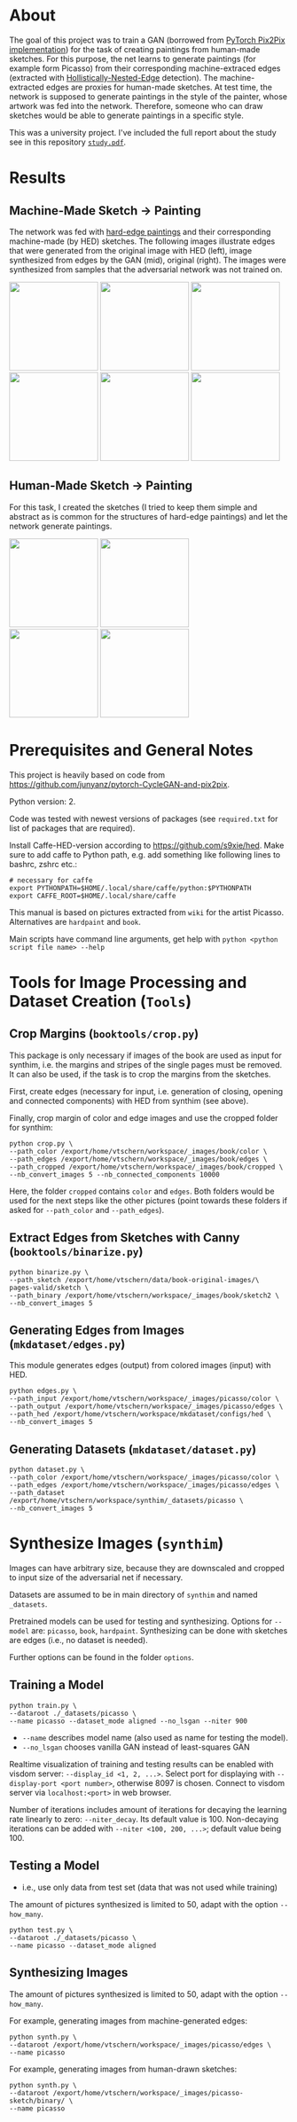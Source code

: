 
# About

The goal of this project was to train a GAN (borrowed from [PyTorch Pix2Pix implementation](https://github.com/junyanz/pytorch-CycleGAN-and-pix2pix)) for the task of creating paintings from human-made sketches. For this purpose, the net learns to generate paintings (for example form Picasso) from their corresponding machine-extraced edges (extracted with [Hollistically-Nested-Edge](https://github.com/s9xie/hed) detection). The machine-extracted edges are proxies for human-made sketches. At test time, the network is supposed to generate paintings in the style of the painter, whose artwork was fed into the network. Therefore, someone who can draw sketches would be able to generate paintings in a specific style.

This was a university project. I've included the full report about the study see in this repository [`study.pdf`](https://github.com/dichotomies/synthim/blob/master/study.pdf).

# Results

## Machine-Made Sketch -> Painting

The network was fed with [hard-edge paintings](https://en.wikipedia.org/wiki/Hard-edge_painting) and their corresponding machine-made (by HED) sketches. The following images illustrate edges that were generated from the original image with HED (left), image synthesized from edges by the GAN (mid), original (right). The images were synthesized from samples that the adversarial network was not trained on.

<p float="left">
  <img src="https://raw.githubusercontent.com/dichotomies/synthim/master/results/hardpaint-edges/test_latest/images/ellsworth-kelly_yellow-over-dark-blue-1965_real_A.png" width="160" />
  <img src="https://raw.githubusercontent.com/dichotomies/synthim/master/results/hardpaint-edges/test_latest/images/ellsworth-kelly_yellow-over-dark-blue-1965_fake_B.png" width="160" />
  <img src="https://raw.githubusercontent.com/dichotomies/synthim/master/results/hardpaint-edges/test_latest/images/ellsworth-kelly_yellow-over-dark-blue-1965_real_B.png" width="160" />
  </br>
  <img src="https://raw.githubusercontent.com/dichotomies/synthim/master/results/hardpaint-edges/test_latest/images/frank-stella_pilica-ii-1973_real_A.png" width="160" />
  <img src="https://raw.githubusercontent.com/dichotomies/synthim/master/results/hardpaint-edges/test_latest/images/frank-stella_pilica-ii-1973_fake_B.png" width="160" />
  <img src="https://raw.githubusercontent.com/dichotomies/synthim/master/results/hardpaint-edges/test_latest/images/frank-stella_pilica-ii-1973_real_B.png" width="160" />
</p>

## Human-Made Sketch -> Painting

For this task, I created the sketches (I tried to keep them simple and abstract as is common for the structures of hard-edge paintings) and let the network generate paintings.

<p float="left">
  <img src="https://raw.githubusercontent.com/dichotomies/synthim/master/results/hardpaint-sketch/test_latest/images/hpaint-7_real_A.png" width="160" />
  <img src="https://raw.githubusercontent.com/dichotomies/synthim/master/results/hardpaint-sketch/test_latest/images/hpaint-7_fake_B.png" width="160" />
  </br>
  <img src="https://raw.githubusercontent.com/dichotomies/synthim/master/results/hardpaint-sketch/test_latest/images/hpaint-5_real_A.png" width="160" />
  <img src="https://raw.githubusercontent.com/dichotomies/synthim/master/results/hardpaint-sketch/test_latest/images/hpaint-5_fake_B.png" width="160" />
</p>

# Prerequisites and General Notes

This project is heavily based on code from https://github.com/junyanz/pytorch-CycleGAN-and-pix2pix.

Python version: 2.

Code was tested with newest versions of packages (see `required.txt` for list 
of packages that are required).

Install Caffe-HED-version according to https://github.com/s9xie/hed. Make sure
to add caffe to Python path, e.g. add something like following lines to bashrc,
zshrc etc.:

```
# necessary for caffe
export PYTHONPATH=$HOME/.local/share/caffe/python:$PYTHONPATH
export CAFFE_ROOT=$HOME/.local/share/caffe
```

This manual is based on pictures extracted from `wiki` for the artist Picasso.
Alternatives are `hardpaint` and `book`.

Main scripts have command line arguments, get help with `python <python 
script file name> --help`

# Tools for Image Processing and Dataset Creation (`Tools`)

## Crop Margins (`booktools/crop.py`)

This package is only necessary if images of the book are used as input for
synthim, i.e. the margins and stripes of the single pages must be removed. It
can also be used, if the task is to crop the margins from the sketches.

First, create edges (necessary for input, i.e. generation of closing, opening
and connected components) with HED from synthim (see above).

Finally, crop margin of color and edge images and use the cropped folder for
synthim:

```
python crop.py \
--path_color /export/home/vtschern/workspace/_images/book/color \
--path_edges /export/home/vtschern/workspace/_images/book/edges \
--path_cropped /export/home/vtschern/workspace/_images/book/cropped \
--nb_convert_images 5 --nb_connected_components 10000
```

Here, the folder `cropped` contains `color` and `edges`. Both folders would
be used for the next steps like the other pictures (point towards these 
folders if asked for `--path_color` and `--path_edges`).


## Extract Edges from Sketches with Canny (`booktools/binarize.py`)

```
python binarize.py \
--path_sketch /export/home/vtschern/data/book-original-images/\
pages-valid/sketch \
--path_binary /export/home/vtschern/workspace/_images/book/sketch2 \
--nb_convert_images 5
```

## Generating Edges from Images (`mkdataset/edges.py`)

This module generates edges (output) from colored images (input) with HED.

```
python edges.py \
--path_input /export/home/vtschern/workspace/_images/picasso/color \
--path_output /export/home/vtschern/workspace/_images/picasso/edges \
--path_hed /export/home/vtschern/workspace/mkdataset/configs/hed \
--nb_convert_images 5
```

## Generating Datasets (`mkdataset/dataset.py`)

```
python dataset.py \
--path_color /export/home/vtschern/workspace/_images/picasso/color \
--path_edges /export/home/vtschern/workspace/_images/picasso/edges \
--path_dataset /export/home/vtschern/workspace/synthim/_datasets/picasso \
--nb_convert_images 5
```

# Synthesize Images (`synthim`)

Images can have arbitrary size, because they are downscaled and cropped to
input size of the adversarial net if necessary.

Datasets are assumed to be in main directory of `synthim` and named `_datasets`.

Pretrained models can be used for testing and synthesizing. Options for 
`--model` are: `picasso`, `book`, `hardpaint`. Synthesizing can be done with
sketches are edges (i.e., no dataset is needed). 

Further options can be found in the folder `options`.

## Training a Model

```
python train.py \
--dataroot ./_datasets/picasso \
--name picasso --dataset_mode aligned --no_lsgan --niter 900 
```

- `--name` describes model name (also used as name for testing the model).
- `--no_lsgan` chooses vanilla GAN instead of least-squares GAN

Realtime visualization of training and testing results can be enabled with
visdom server: `--display_id <1, 2, ...>`. Select port for
displaying with `--display-port <port number>`, otherwise 8097 is chosen.
Connect to visdom server via `localhost:<port>` in web browser.

Number of iterations includes amount of iterations for decaying the learning
rate linearly to zero: `--niter_decay`. Its default value is 100. Non-decaying
iterations can be added with `--niter <100, 200, ...>`; default value being
100.

## Testing a Model

- i.e., use only data from test set (data that was not used while training)

The amount of pictures synthesized is limited to 50, adapt with the option 
`--how_many`.

```
python test.py \
--dataroot ./_datasets/picasso \
--name picasso --dataset_mode aligned
```

## Synthesizing Images

The amount of pictures synthesized is limited to 50, adapt with the option 
`--how_many`.

For example, generating images from machine-generated edges:

```
python synth.py \
--dataroot /export/home/vtschern/workspace/_images/picasso/edges \
--name picasso
```

For example, generating images from human-drawn sketches:

```
python synth.py \
--dataroot /export/home/vtschern/workspace/_images/picasso-sketch/binary/ \
--name picasso
```


